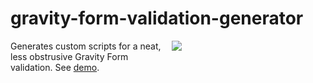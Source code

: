 gravity-form-validation-generator
=================================
<div class="one-half first">
Generates custom scripts for a neat, less obstrusive Gravity Form validation. See <a href="http://dl.dropboxusercontent.com/u/34093859/tools/gravity-form-validation-generator/index.html">demo</a>.</div>
<div class="one-half">
<img src="https://dl.dropboxusercontent.com/u/34093859/tools/gravity-form-validation-generator/images/Gravity%20Form%20Clean%20Validation.gif" /></div>

<style type="text/css">
.one-half{
  float: left;
	margin-left: 2.564102564102564%;
	width: 48.717948717948715%;
}
.first{
  clear: both;
	margin-left: 0;
}
</style>
